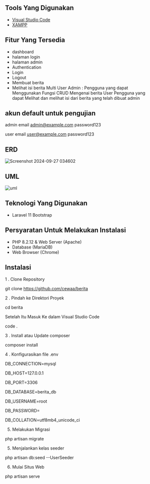 ## Tools Yang Digunakan
- [Visual Studio Code](https://code.visualstudio.com/)
- [XAMPP](https://www.apachefriends.org/download.html)

## Fitur Yang Tersedia
- dashboard
- halaman login
- halaman admin
- Authentication
- Login
- Logout
- Membuat berita
- Melihat isi berita
Multi User
Admin :
Pengguna yang dapat Menggunakan Fungsi CRUD Mengenai berita
User
Pengguna yang dapat Melihat dan melihat isi dari berita yang telah dibuat admin


## akun default untuk pengujian
  admin email
  admin@example.com
  password123

  
  user email
  user@example.com
  password123

## ERD 
![Screenshot 2024-09-27 034602](https://github.com/user-attachments/assets/08745e7b-9640-4a14-825d-f1e1386e08d0)

## UML
![uml](https://github.com/user-attachments/assets/042b09ac-cfd2-4f73-85c8-b41cfd7ee2bb)

## Teknologi Yang Digunakan
- Laravel 11 Bootstrap

## Persyaratan Untuk Melakukan Instalasi
- PHP 8.2.12 & Web Server (Apache)
- Database (MariaDB)
- Web Browser (Chrome)

## Instalasi 
1 . Clone Repository

git clone https://github.com/cewaa/berita

2 . Pindah ke Direktori Proyek

cd berita

Setelah Itu Masuk Ke dalam Visual Studio Code

code .

3 . Install atau Update composer

composer install

4 . Konfigurasikan file .env

DB_CONNECTION=mysql

DB_HOST=127.0.0.1

DB_PORT=3306

DB_DATABASE=berita_db

DB_USERNAME=root

DB_PASSWORD=

DB_COLLATION=utf8mb4_unicode_ci


5. Melakukan Migrasi

php artisan migrate


5. Menjalankan kelas seeder

php artisan db:seed --UserSeeder


6. Mulai Situs Web

php artisan serve
